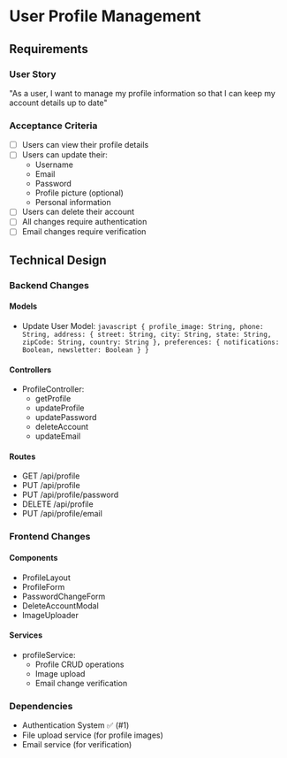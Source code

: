# User Profile Management

## Requirements
### User Story
"As a user, I want to manage my profile information so that I can keep my account details up to date"

### Acceptance Criteria
- [ ] Users can view their profile details
- [ ] Users can update their:
  - Username
  - Email
  - Password
  - Profile picture (optional)
  - Personal information
- [ ] Users can delete their account
- [ ] All changes require authentication
- [ ] Email changes require verification

## Technical Design

### Backend Changes
#### Models
- Update User Model:  ```javascript
  {
    profile_image: String,
    phone: String,
    address: {
      street: String,
      city: String,
      state: String,
      zipCode: String,
      country: String
    },
    preferences: {
      notifications: Boolean,
      newsletter: Boolean
    }
  }  ```

#### Controllers
- ProfileController:
  - getProfile
  - updateProfile
  - updatePassword
  - deleteAccount
  - updateEmail

#### Routes
- GET /api/profile
- PUT /api/profile
- PUT /api/profile/password
- DELETE /api/profile
- PUT /api/profile/email

### Frontend Changes
#### Components
- ProfileLayout
- ProfileForm
- PasswordChangeForm
- DeleteAccountModal
- ImageUploader

#### Services
- profileService:
  - Profile CRUD operations
  - Image upload
  - Email change verification

### Dependencies
- Authentication System ✅ (#1)
- File upload service (for profile images)
- Email service (for verification) 